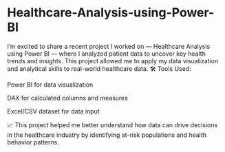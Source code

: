 # Healthcare-Analysis-using-Power-BI

I’m excited to share a recent project I worked on — Healthcare Analysis using Power BI — where I analyzed patient data to uncover key health trends and insights. This project allowed me to apply my data visualization and analytical skills to real-world healthcare data.
🛠 Tools Used:

Power BI for data visualization

DAX for calculated columns and measures

Excel/CSV dataset for data input

📈 This project helped me better understand how data can drive decisions in the healthcare industry by identifying at-risk populations and health behavior patterns.
